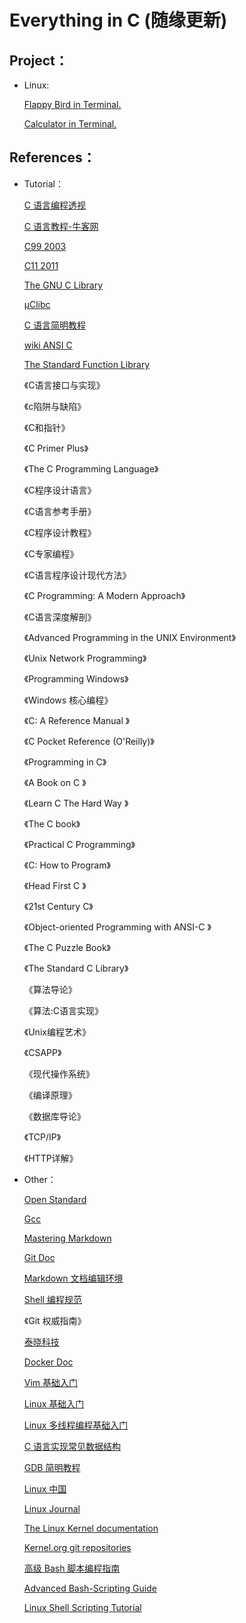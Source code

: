# Everything in C (随缘更新)

##  Project：

* Linux:
  
  [Flappy Bird in Terminal.](https://github.com/3sforbed/C/tree/master/CProject/Linux/Ubuntu18.04/FlappyBirdinTerminal)
  
  [Calculator in Terminal.](https://github.com/3sforbed/C/tree/master/CProject/Linux/Ubuntu18.04/CalculatorinTerminal)
     
## References：

* Tutorial：

  [C 语言编程透视](https://tinylab.gitbooks.io/cbook/zh/preface/01-chapter1.html)
  
  [C 语言教程-牛客网](https://www.nowcoder.com/tutorial/10002/8f7c3e0e7efd441d8f7c9c8d43c2a0f4)
  
  [C99 2003](http://www.open-std.org/jtc1/sc22/wg14/www/docs/C99RationaleV5.10.pdf)
  
  [C11 2011](http://www.open-std.org/jtc1/sc22/wg14/www/docs/n1570.pdf)
  
  [The GNU C Library](http://www.gnu.org/software/libc/)
  
  [µClibc](https://uclibc.org/)
  
  [C 语言简明教程](https://www.shiyanlou.com/courses/57)
  
  [wiki ANSI C](https://en.wikipedia.org/wiki/ANSI_C)
  
  [The Standard Function Library](https://imatix-legacy.github.io/sfl/)
  
  《C语言接口与实现》
  
  《c陷阱与缺陷》
  
  《C和指针》
  
  《C Primer Plus》
  
  《The C Programming Language》
  
  《C程序设计语言》
  
  《C语言参考手册》
  
  《C程序设计教程》
  
  《C专家编程》
  
  《C语言程序设计现代方法》
  
  《C Programming: A Modern Approach》
  
  《C语言深度解剖》
  
  《Advanced Programming in the UNIX Environment》
  
  《Unix Network Programming》
  
  《Programming Windows》
  
  《Windows 核心编程》
  
  《C: A Reference Manual 》
  
  《C Pocket Reference (O'Reilly)》
  
  《Programming in C》
  
  《A Book on C 》
  
  《Learn C The Hard Way 》
  
  《The C book》
  
  《Practical C Programming》
  
  《C: How to Program》
  
  《Head First C 》
  
  《21st Century C》
  
  《Object-oriented Programming with ANSI-C 》
  
  《The C Puzzle Book》
  
  《The Standard C Library》
  
  《算法导论》
  
  《算法:C语言实现》
  
  《Unix编程艺术》  
  
  《CSAPP》  
  
  《现代操作系统》  
  
  《编译原理》  
  
  《数据库导论》 
  
  《TCP/IP》  
  
  《HTTP详解》  

* Other：

  [Open Standard](http://www.open-std.org/)
    
  [Gcc](https://gcc.gnu.org/)

  [Mastering Markdown](https://guides.github.com/features/mastering-markdown/)

  [Git Doc](https://git-scm.com/doc)

  [Markdown 文档编辑环境](http://tinylab.org/markdown-lab/)
  
  [Shell 编程规范](https://tinylab.gitbooks.io/shellbook/zh/preface/01-chapter1.html)
  
  《Git 权威指南》
  
  [泰晓科技](http://tinylab.org/)
  
  [Docker Doc](https://docs.docker.com/)
  
  [Vim 基础入门 ](https://www.shiyanlou.com/courses/2)
  
  [Linux 基础入门](https://www.shiyanlou.com/courses/1)
  
  [Linux 多线程编程基础入门 ](https://www.shiyanlou.com/courses/731)
  
  [C 语言实现常见数据结构](https://www.shiyanlou.com/courses/1660)
  
  [GDB 简明教程](https://www.shiyanlou.com/courses/496)
  
  [Linux 中国](https://linux.cn/)
  
  [Linux Journal](https://www.linuxjournal.com/)
  
  [The Linux Kernel documentation](https://www.kernel.org/doc/html/latest/index.html)
  
  [Kernel.org git repositories](https://git.kernel.org/)
  
  [高级 Bash 脚本编程指南](https://www.shiyanlou.com/courses/944)
  
  [Advanced Bash-Scripting Guide](http://www.tldp.org/LDP/abs/html/)
  
  [Linux Shell Scripting Tutorial](https://bash.cyberciti.biz/guide/Main_Page)
